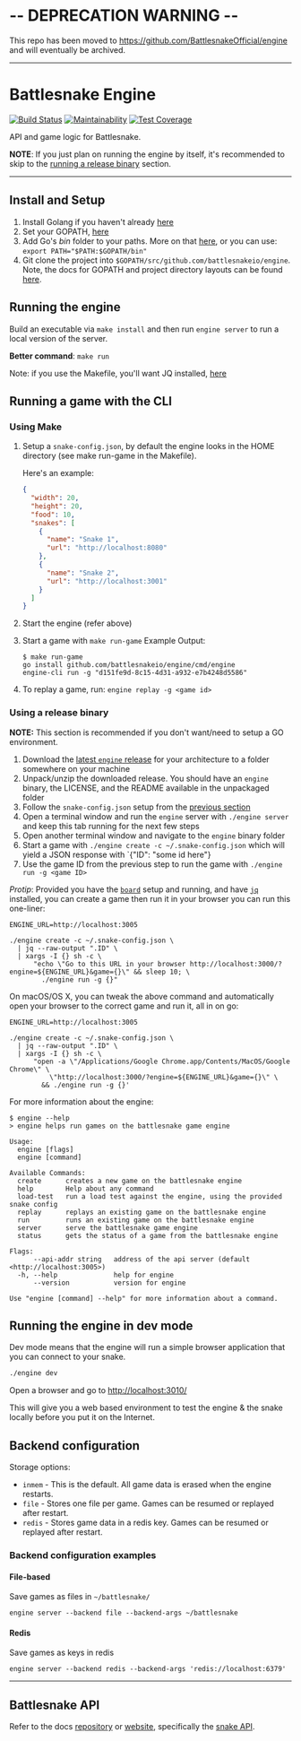 # -- DEPRECATION WARNING --
This repo has been moved to https://github.com/BattlesnakeOfficial/engine and will eventually be archived.

---

# Battlesnake Engine

[![Build Status](https://travis-ci.com/battlesnakeio/engine.svg?branch=master)](https://travis-ci.com/battlesnakeio/engine)
[![Maintainability](https://api.codeclimate.com/v1/badges/66e1d3494b5af60ceee5/maintainability)](https://codeclimate.com/github/battlesnakeio/engine/maintainability)
[![Test Coverage](https://api.codeclimate.com/v1/badges/66e1d3494b5af60ceee5/test_coverage)](https://codeclimate.com/github/battlesnakeio/engine/test_coverage)

API and game logic for Battlesnake.

**NOTE**: If you just plan on running the engine by itself, it's recommended to skip to the [running a release binary](#using-a-release-binary) section.

---

## Install and Setup

1. Install Golang if you haven't already [here](https://golang.org/doc/install)
2. Set your GOPATH, [here](https://github.com/golang/go/wiki/SettingGOPATH)
3. Add Go's _bin_ folder to your paths. More on that [here](https://golang.org/doc/code.html#GOPATH), or you can use:
    `export PATH="$PATH:$GOPATH/bin"`
4. Git clone the project into `$GOPATH/src/github.com/battlesnakeio/engine`. Note, the docs for GOPATH and project directory layouts can be found [here](https://github.com/golang/go/wiki/SettingGOPATH).

## Running the engine

Build an executable via `make install` and then run `engine server` to run a local version of the server.

**Better command**: `make run`

Note: if you use the Makefile, you'll want JQ installed, [here](https://stedolan.github.io/jq/download/)

## Running a game with the CLI

### Using Make

1. Setup a `snake-config.json`, by default the engine looks in the HOME directory (see make run-game in the Makefile).

    Here's an example:
    ```json
    {
      "width": 20,
      "height": 20,
      "food": 10,
      "snakes": [
        {
          "name": "Snake 1",
          "url": "http://localhost:8080"
        },
        {
          "name": "Snake 2",
          "url": "http://localhost:3001"
        }
      ]
    }
    ```
2. Start the engine (refer above)
3. Start a game with `make run-game`
    Example Output:
    ```shell
    $ make run-game
    go install github.com/battlesnakeio/engine/cmd/engine
    engine-cli run -g "d151fe9d-8c15-4d31-a932-e7b4248d5586"
    ```
4. To replay a game, run: `engine replay -g <game id>`

### Using a release binary

**NOTE:** This section is recommended if you don't want/need to setup a GO environment.

1. Download the [latest `engine` release](https://github.com/battlesnakeio/engine/releases/latest) for your architecture to a folder somewhere on your machine
2. Unpack/unzip the downloaded release. You should have an `engine` binary, the LICENSE, and the README available in the unpackaged folder
3. Follow the `snake-config.json` setup from the [previous section](#using-make)
4. Open a terminal window and run the `engine` server with `./engine server` and keep this tab running for the next few steps
5. Open another terminal window and navigate to the `engine` binary folder
6. Start a game with `./engine create -c ~/.snake-config.json` which will yield a JSON response with `{"ID": "some id here"}
7. Use the game ID from the previous step to run the game with `./engine run -g <game ID>`

_Protip_: Provided you have the [`board`](https://github.com/battlesnakeio/board) setup and running, and have [`jq`](https://stedolan.github.io/jq/) installed, you can create a game then run it in your browser you can run this one-liner:

```shell
ENGINE_URL=http://localhost:3005

./engine create -c ~/.snake-config.json \
  | jq --raw-output ".ID" \
  | xargs -I {} sh -c \
      "echo \"Go to this URL in your browser http://localhost:3000/?engine=${ENGINE_URL}&game={}\" && sleep 10; \
        ./engine run -g {}"
```

On macOS/OS X, you can tweak the above command and automatically open your browser to the correct game and run it, all in on go:

```shell
ENGINE_URL=http://localhost:3005

./engine create -c ~/.snake-config.json \
  | jq --raw-output ".ID" \
  | xargs -I {} sh -c \
      "open -a \"/Applications/Google Chrome.app/Contents/MacOS/Google Chrome\" \
          \"http://localhost:3000/?engine=${ENGINE_URL}&game={}\" \
        && ./engine run -g {}'
```

For more information about the engine:

```shell
$ engine --help
> engine helps run games on the battlesnake game engine

Usage:
  engine [flags]
  engine [command]

Available Commands:
  create      creates a new game on the battlesnake engine
  help        Help about any command
  load-test   run a load test against the engine, using the provided snake config
  replay      replays an existing game on the battlesnake engine
  run         runs an existing game on the battlesnake engine
  server      serve the battlesnake game engine
  status      gets the status of a game from the battlesnake engine

Flags:
      --api-addr string   address of the api server (default <http://localhost:3005>)
  -h, --help              help for engine
      --version           version for engine

Use "engine [command] --help" for more information about a command.
```

## Running the engine in dev mode

Dev mode means that the engine will run a simple browser application that you can connect to your snake.

```bash
./engine dev
```

Open a browser and go to <a href="http://localhost:3010/">http://localhost:3010/</a>

This will give you a web based environment to test the engine & the snake locally before you put it on the Internet.

## Backend configuration

Storage options:

- `inmem` - This is the default. All game data is erased when the engine restarts.
- `file` - Stores one file per game. Games can be resumed or replayed after restart.
- `redis` - Stores game data in a redis key. Games can be resumed or replayed after restart.

### Backend configuration examples

#### File-based

Save games as files in `~/battlesnake/`

```shell
engine server --backend file --backend-args ~/battlesnake
```

#### Redis

Save games as keys in redis

```shell
engine server --backend redis --backend-args 'redis://localhost:6379'
```

---

## Battlesnake API

Refer to the docs [repository](https://github.com/battlesnakeio/docs) or [website](http://docs.battlesnake.io), specifically the [snake API](http://docs.battlesnake.io/snake-api.html).
